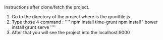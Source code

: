 Instructions after clone/fetch the project.

1. Go to the directory of the project where is the gruntfile.js
2. Type those 4 command :
     '''' npm install time-grunt 
      npm install '
      bower install
      grunt serve ''''
3. After that you will see the project into the localhost:9000
